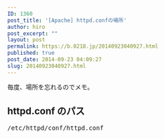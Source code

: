 ```yaml
---
ID: 1360
post_title: '[Apache] httpd.confの場所'
author: hiro
post_excerpt: ""
layout: post
permalink: https://b.0218.jp/20140923040927.html
published: true
post_date: 2014-09-23 04:09:27
slug: 20140923040927.html
---
```

毎度、場所を忘れるのでメモ。
<!--more-->
<h2>httpd.conf のパス</h2>
<pre class="prettyprint">/etc/httpd/conf/httpd.conf</pre>